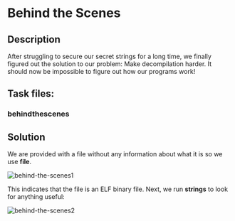 # Behind the Scenes

## Description

After struggling to secure our secret strings for a long time, we finally figured out the solution to our problem: Make decompilation harder. It should now be impossible to figure out how our programs work!

## Task files:

### behindthescenes

## Solution

We are provided with a file without any information about what it is so we use **file**.

![behind-the-scenes1](https://github.com/user-attachments/assets/5df564e2-5a84-4e94-b9aa-a65e6fcb55ee)

This indicates that the file is an ELF binary file. Next, we run **strings** to look for anything useful:

![behind-the-scenes2](https://github.com/user-attachments/assets/0c071cd2-4332-4239-949a-d4d5aacfb5d1)
